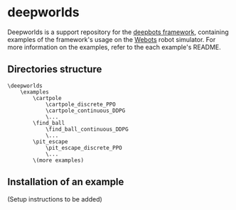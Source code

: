 # deepworlds

Deepworlds is a support repository for the [deepbots framework](https://github.com/aidudezzz/deepbots),
containing examples of the framework's usage on the [Webots](https://www.cyberbotics.com) robot simulator.
For more information on the examples, refer to the each example's README. 

## Directories structure

```
\deepworlds
    \examples
        \cartpole
            \cartpole_discrete_PPO
            \cartpole_continuous_DDPG
            \...
        \find_ball
            \find_ball_continuous_DDPG
            \...
        \pit_escape
            \pit_escape_discrete_PPO
            \...
        \(more examples)       
```

## Installation of an example

(Setup instructions to be added) 
